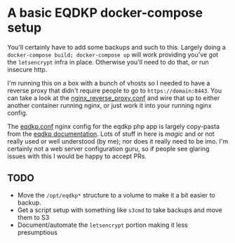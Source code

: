 # A basic EQDKP docker-compose setup

You'll certainly have to add some backups and such to this. Largely doing a `docker-compose build; docker-compose up` will work providing you've got the `letsencrypt` infra in place. Otherwise you'll need to do that, or run insecure http.

I'm running this on a box with a bunch of vhosts so I needed to have a reverse proxy that didn't require people to go to `https://domain:8443`. You can take a look at the [nginx_reverse_proxy.conf](nginx_reverse_proxy.conf) and wire that up to either another container running nginx, or just work it into your running nginx config.

The [eqdkp.conf](eqdkp.conf) nginx config for the eqdkp php app is largely copy-pasta from the [eqdkp documentation](https://eqdkp-plus.eu/wiki/Nginx#Full_example). Lots of stuff in here is _magic_ and or not really used or well understood (by me); nor does it really need to be imo. I'm certainly not a web server configuration guru, so if people see glaring issues with this I would be happy to accept PRs.

## TODO

- Move the `/opt/eqdkp*` structure to a volume to make it a bit easier to backup.
- Get a script setup with something like `s3cmd` to take backups and move them to S3
- Document/automate the `letsencrypt` portion making it less presumptious
